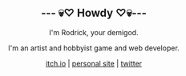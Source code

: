 <h2 align="center">--- 💀♡ Howdy ♡💀---</h2>
<p align="center">I'm Rodrick, your demigod.</p>
<p align="center">I'm an artist and hobbyist game and web developer.</p>
<p align="center"><a target="_blank" href="https://rodfireproductions.itch.io/">itch.io</a> | <a target="_blank" href="https://deadinsideartist.art/">personal site</a> | <a target="_blank" href="https://twitter.com/Rodfire8181">twitter</a></p>
